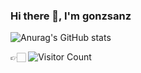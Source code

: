 ### Hi there 👋, I'm gonzsanz

![Anurag's GitHub stats](https://github-readme-stats.vercel.app/api?username=gonzsanz&show_icons=true&theme=tokyonight)


👉🏻 ![Visitor Count](https://profile-counter.glitch.me/gonzsanz/count.svg)
